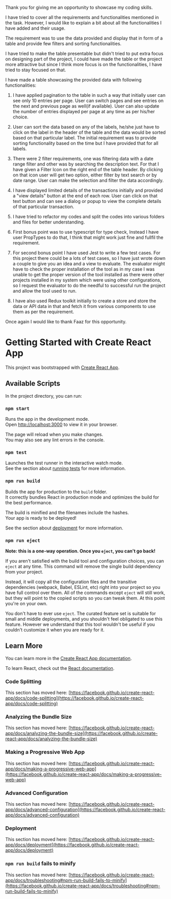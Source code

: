 Thank you for giving me an opportunity to showcase my coding skills.

I have tried to cover all the requirements and functionalities mentioned in the task.
However, I would like to explain a bit about all the functionalities I have added and their usage.

The requirement was to use the data provided and display that in form of a table and provide few filters and sorting
functionalities.

I have tried to make the table presentable but didn't tried to put extra focus on designing part of the project,
I could have made the table or the project more attractive but since I think more focus is on the functionalities, 
I have tried to stay focused on that.

I have made a table showcasing the provided data with following functionalities:

1. I have applied pagination to the table in such a way that initially user can see only 10 entries per page.
   User can switch pages and see entries on the next and previous page as well(if available).
   User can also update the number of entries displayed per page at any time as per his/her choice.

2. User can sort the data based on any of the labels, he/she just have to click on the label in the header of the
    table and the data would be sorted based on that particular label. The initial requirement was to provide sorting
    functionality based on the time but I have provided that for all labels.

3. There were 2 filter requirements, one was filtering data with a date range filter and other was by searching the
    description text. For that I have given a Filter Icon on the right end of the table header.
    By clicking on that icon user will get two option, either filter by text search or by date range.
    User can make the selection and filter the data accordingly.

4. I have displayed limited details of the transactions initially and provided a "view details" button at the end of
    each row. User can click on that text button and can see a dialog or popup to view the complete details of that
    particular transaction.

5. I have tried to refactor my codes and split the codes into various folders and files for better understanding.

6. First bonus point was to use typescript for type check, Instead I have user PropTypes to do that, I think that
    might work just fine and fullfil the requirement.

7. For second bonus point I have used Jest to write a few test cases. For this project there could be a lots of test
    cases, so I have just wrote down a couple to give you an idea and a view to evaluate. The evaluator might have to check the proper installation of the tool as in my case I was unable to get the proper version of the tool
    installed as there were other projects installed in my system which were using other configurations, so I request
    the evaluator to do the needful to successful run the project and allow the tool used to run.

8. I have also used Redux toolkit initially to create a store and store the data or API data in that and fetch it 
    from various components to use them as per the requirement.

Once again I would like to thank Faaz for this opportunity.

# Getting Started with Create React App

This project was bootstrapped with [Create React App](https://github.com/facebook/create-react-app).

## Available Scripts

In the project directory, you can run:

### `npm start`

Runs the app in the development mode.\
Open [http://localhost:3000](http://localhost:3000) to view it in your browser.

The page will reload when you make changes.\
You may also see any lint errors in the console.

### `npm test`

Launches the test runner in the interactive watch mode.\
See the section about [running tests](https://facebook.github.io/create-react-app/docs/running-tests) for more information.

### `npm run build`

Builds the app for production to the `build` folder.\
It correctly bundles React in production mode and optimizes the build for the best performance.

The build is minified and the filenames include the hashes.\
Your app is ready to be deployed!

See the section about [deployment](https://facebook.github.io/create-react-app/docs/deployment) for more information.

### `npm run eject`

**Note: this is a one-way operation. Once you `eject`, you can't go back!**

If you aren't satisfied with the build tool and configuration choices, you can `eject` at any time. This command will remove the single build dependency from your project.

Instead, it will copy all the configuration files and the transitive dependencies (webpack, Babel, ESLint, etc) right into your project so you have full control over them. All of the commands except `eject` will still work, but they will point to the copied scripts so you can tweak them. At this point you're on your own.

You don't have to ever use `eject`. The curated feature set is suitable for small and middle deployments, and you shouldn't feel obligated to use this feature. However we understand that this tool wouldn't be useful if you couldn't customize it when you are ready for it.

## Learn More

You can learn more in the [Create React App documentation](https://facebook.github.io/create-react-app/docs/getting-started).

To learn React, check out the [React documentation](https://reactjs.org/).

### Code Splitting

This section has moved here: [https://facebook.github.io/create-react-app/docs/code-splitting](https://facebook.github.io/create-react-app/docs/code-splitting)

### Analyzing the Bundle Size

This section has moved here: [https://facebook.github.io/create-react-app/docs/analyzing-the-bundle-size](https://facebook.github.io/create-react-app/docs/analyzing-the-bundle-size)

### Making a Progressive Web App

This section has moved here: [https://facebook.github.io/create-react-app/docs/making-a-progressive-web-app](https://facebook.github.io/create-react-app/docs/making-a-progressive-web-app)

### Advanced Configuration

This section has moved here: [https://facebook.github.io/create-react-app/docs/advanced-configuration](https://facebook.github.io/create-react-app/docs/advanced-configuration)

### Deployment

This section has moved here: [https://facebook.github.io/create-react-app/docs/deployment](https://facebook.github.io/create-react-app/docs/deployment)

### `npm run build` fails to minify

This section has moved here: [https://facebook.github.io/create-react-app/docs/troubleshooting#npm-run-build-fails-to-minify](https://facebook.github.io/create-react-app/docs/troubleshooting#npm-run-build-fails-to-minify)
